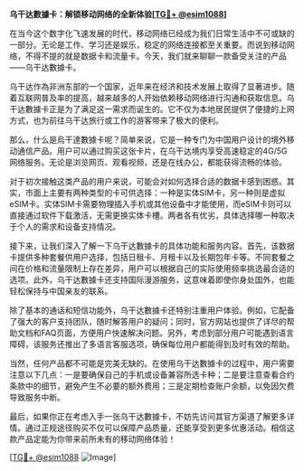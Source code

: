 **乌干达數據卡：解锁移动网络的全新体验[[TG💪+ @esim1088](https://t.me/s/esim1088)]**

在当今这个数字化飞速发展的时代，移动网络已经成为我们日常生活中不可或缺的一部分。无论是工作、学习还是娱乐，稳定的网络连接都至关重要。而说到移动网络，不得不提的就是数据卡和流量卡。今天，我们就来聊聊一款备受关注的产品——乌干达數據卡。

乌干达作為非洲东部的一个国家，近年来在经济和技术发展上取得了显著进步。随着互联网普及率的提高，越来越多的人开始依赖移动网络进行沟通和获取信息。乌干达數據卡正是为了满足这一需求而诞生的。它不仅为本地居民提供了便捷的上网方式，也为前往乌干达旅行或工作的游客带来了极大的便利。

那么，什么是烏干達數據卡呢？简单来说，它是一种专门为中国用户设计的境外移动通信产品。用户可以通过购买这张卡片，在乌干达境内享受高速稳定的4G/5G网络服务。无论是浏览网页、观看视频，还是在线办公，都能获得流畅的体验。

对于初次接触这类产品的用户来说，可能会对如何选择合适的数据卡感到困惑。其实，市面上主要有两种类型的卡可供选择：一种是实体SIM卡，另一种则是虚拟eSIM卡。实体SIM卡需要物理插入手机或其他设备中才能使用，而eSIM卡则可以直接通过软件下载激活，无需更换实体卡槽。两者各有优劣，具体选择哪一种取决于个人的需求和设备支持情况。

接下来，让我们深入了解一下乌干达數據卡的具体功能和服务内容。首先，该数据卡提供多种套餐供用户选择，包括日租卡、月租卡以及长期包年卡等。不同套餐之间在价格和流量限制上存在差异，用户可以根据自己的实际使用频率挑选最合适的选项。此外，乌干达數據卡还支持国际漫游服务，这意味着即使你身处国外，也能轻松保持与中国亲友的联系。

除了基本的通话和短信功能外，乌干达數據卡还特别注重用户体验。例如，它配备了强大的客户支持团队，随时解答用户的疑问；同时，官方网站也提供了详尽的帮助文档和FAQ页面，方便用户快速解决问题。另外，考虑到部分用户可能遇到语言障碍，该服务还推出了多语言客服选项，确保每位用户都能得到及时有效的帮助。

当然，任何产品都不可能是完美无缺的。在使用乌干达數據卡的过程中，用户需要注意以下几点：一是要确保自己的手机或设备兼容所选卡种；二是要注意查看合约条款中的细节，避免产生不必要的额外费用；三是定期检查账户余额，以免因欠费导致服务中断。

最后，如果你正在考虑入手一张乌干达數據卡，不妨先访问其官方渠道了解更多详情。通过正规途径购买不仅可以保障产品质量，还能享受到更多优惠活动。相信这款产品定能为你带来前所未有的移动网络体验！

[[TG💪+ @esim1088](https://t.me/s/esim1088) ![Image](https://i.postimg.cc/4NQfJmqS/Snipaste-2025-05-13-00-14-12.png)]